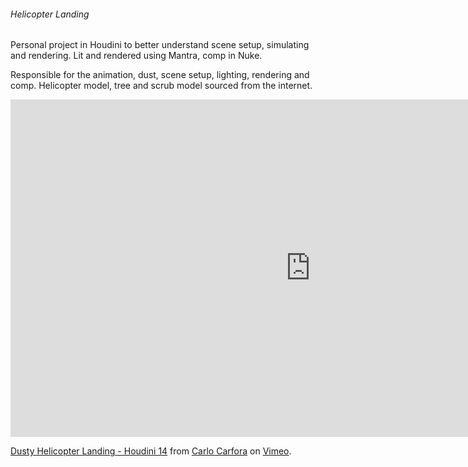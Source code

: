 ###### Helicopter Landing

Personal project in Houdini to better understand scene setup, simulating 
and rendering. Lit and rendered using Mantra, comp in Nuke.

Responsible for the animation, dust, scene setup, lighting, rendering and comp.
Helicopter model, tree and scrub model sourced from the internet.

<iframe src="https://player.vimeo.com/video/142963722" width="960" height="540" frameborder="0" webkitallowfullscreen mozallowfullscreen allowfullscreen></iframe> <p><a href="https://vimeo.com/142963722">Dusty Helicopter Landing - Houdini 14</a> from <a href="https://vimeo.com/carlocarfora">Carlo Carfora</a> on <a href="https://vimeo.com">Vimeo</a>.</p>




